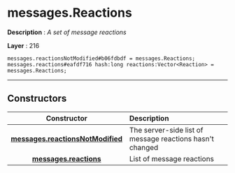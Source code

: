 # messages.Reactions

**Description** : *A set of message reactions*

**Layer** : 216

```tl
messages.reactionsNotModified#b06fdbdf = messages.Reactions;
messages.reactions#eafdf716 hash:long reactions:Vector<Reaction> = messages.Reactions;
```

---

## Constructors

| Constructor | Description |
| :---: | :--- |
| [**messages.reactionsNotModified**](constructor/messages.reactionsNotModified) | The server-side list of message reactions hasn't changed |
| [**messages.reactions**](constructor/messages.reactions) | List of message reactions |